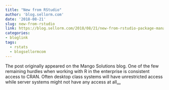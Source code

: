 ```yaml
---
title: "New from RStudio"
author: 'blog.sellorm.com'
date: '2018-08-21'
slug: new-from-rstudio
link: https://blog.sellorm.com/2018/08/21/new-from-rstudio-package-manager/
categories:
- bloglink
tags:
  - rstats
  - blogsellormcom
---
```


The post originally appeared on the Mango Solutions blog. One of the few remaining hurdles when working with R in the enterprise is consistent access to CRAN. Often desktop class systems will have unrestricted access while server systems might not have any access at all[... <i class="fas fa-external-link-alt"></i>](https://blog.sellorm.com/2018/08/21/new-from-rstudio-package-manager/)

